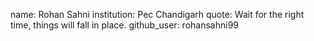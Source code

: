 name: Rohan Sahni
institution: Pec Chandigarh
quote: Wait for the right time, things will fall in place.
github_user: rohansahni99